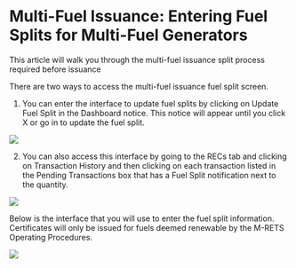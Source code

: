 Multi-Fuel Issuance: Entering Fuel Splits for Multi-Fuel Generators
===================================================================

This article will walk you through the multi-fuel issuance split process required before issuance

There are two ways to access the multi-fuel issuance fuel split screen. 

1.  You can enter the interface to update fuel splits by clicking on Update Fuel Split in the Dashboard notice. This notice will appear until you click X or go in to update the fuel split. 

![](https://github.com/mrets/photos/blob/master/generation_multi_fuel1.png)

2. You can also access this interface by going to the RECs tab and clicking on Transaction History and then clicking on each transaction listed in the Pending Transactions box that has a Fuel Split notification next to the quantity. 

![](https://github.com/mrets/photos/blob/master/generation_multi_fuel2.png)

Below is the interface that you will use to enter the fuel split information. Certificates will only be issued for fuels deemed renewable by the M-RETS Operating Procedures. 

![](https://github.com/mrets/photos/blob/master/generation_multi_fuel3.png)
